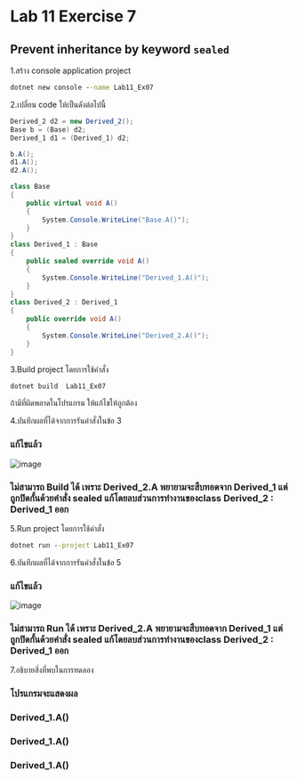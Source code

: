 # Lab 11 Exercise 7

## Prevent inheritance by keyword `sealed`

1.สร้าง console application project

```cmd
dotnet new console --name Lab11_Ex07
```

2.เปลี่ยน code ให้เป็นดังต่อไปนี้

```cs
Derived_2 d2 = new Derived_2();
Base b = (Base) d2;
Derived_1 d1 = (Derived_1) d2;

b.A();
d1.A();
d2.A();

class Base
{
    public virtual void A()
    {
        System.Console.WriteLine("Base.A()");
    }
}
class Derived_1 : Base
{
    public sealed override void A()
    {
        System.Console.WriteLine("Derived_1.A()");
    }
}
class Derived_2 : Derived_1
{
    public override void A()
    {
        System.Console.WriteLine("Derived_2.A()");
    }
}
```

3.Build project โดยการใช้คำสั่ง

```cmd
dotnet build  Lab11_Ex07
```

ถ้ามีที่ผิดพลาดในโปรแกรม ให้แก้ไขให้ถูกต้อง

4.บันทึกผลที่ได้จากการรันคำสั่งในข้อ 3
### แก้ไขแล้ว
![image](https://github.com/VisawaPRO/03376836-OOP-2566-Lab-11/assets/144195555/de9654a7-6896-4354-a03f-c98015d89ea6)
### ไม่สามารถ Build ได้ เพราะ Derived_2.A พยายามจะสืบทอดจาก Derived_1 แต่ถูกปิดกั้นด้วยคำสั่ง sealed แก้โดยลบส่วนการทำงานของclass Derived_2 : Derived_1 ออก
5.Run project โดยการใช้คำสั่ง

```cmd
dotnet run --project Lab11_Ex07
```

6.บันทึกผลที่ได้จากการรันคำสั่งในข้อ 5
### แก้ไขแล้ว
![image](https://github.com/VisawaPRO/03376836-OOP-2566-Lab-11/assets/144195555/35134bcd-4797-4fef-9317-f20634931d87)
### ไม่สามารถ Run ได้ เพราะ Derived_2.A พยายามจะสืบทอดจาก Derived_1 แต่ถูกปิดกั้นด้วยคำสั่ง sealed แก้โดยลบส่วนการทำงานของclass Derived_2 : Derived_1 ออก
7.อธิบายสิ่งที่พบในการทดลอง
### โปรแกรมจะแสดงผล
### Derived_1.A()
### Derived_1.A()
### Derived_1.A()
